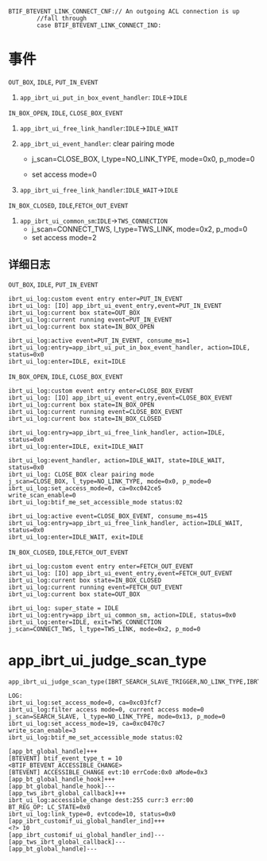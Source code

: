 ```
BTIF_BTEVENT_LINK_CONNECT_CNF:// An outgoing ACL connection is up
        //fall through
        case BTIF_BTEVENT_LINK_CONNECT_IND:
```

# 事件

`OUT_BOX`, `IDLE`, `PUT_IN_EVENT`

1. `app_ibrt_ui_put_in_box_event_handler`: `IDLE`->`IDLE`

`IN_BOX_OPEN`, `IDLE`, `CLOSE_BOX_EVENT`

1. `app_ibrt_ui_free_link_handler`:`IDLE`->`IDLE_WAIT`

2. `app_ibrt_ui_event_handler`: clear pairing mode

   * j_scan=CLOSE_BOX, l_type=NO_LINK_TYPE, mode=0x0, p_mode=0

   * set access mode=0

3. `app_ibrt_ui_free_link_handler`:`IDLE_WAIT`->`IDLE`

`IN_BOX_CLOSED`, `IDLE`,`FETCH_OUT_EVENT`

1. `app_ibrt_ui_common_sm`:`IDLE`->`TWS_CONNECTION`
   *   j_scan=CONNECT_TWS, l_type=TWS_LINK, mode=0x2, p_mod=0
   * set access mode=2

## 详细日志

`OUT_BOX`, `IDLE`, `PUT_IN_EVENT`

```
ibrt_ui_log:custom event entry enter=PUT_IN_EVENT
ibrt_ui_log: [IO] app_ibrt_ui_event_entry,event=PUT_IN_EVENT
ibrt_ui_log:current box state=OUT_BOX
ibrt_ui_log:current running event=PUT_IN_EVENT
ibrt_ui_log:current box state=IN_BOX_OPEN

ibrt_ui_log:active event=PUT_IN_EVENT, consume_ms=1
ibrt_ui_log:entry=app_ibrt_ui_put_in_box_event_handler, action=IDLE, status=0x0
ibrt_ui_log:enter=IDLE, exit=IDLE
```

`IN_BOX_OPEN`, `IDLE`, `CLOSE_BOX_EVENT`

```
ibrt_ui_log:custom event entry enter=CLOSE_BOX_EVENT
ibrt_ui_log: [IO] app_ibrt_ui_event_entry,event=CLOSE_BOX_EVENT
ibrt_ui_log:current box state=IN_BOX_OPEN
ibrt_ui_log:current running event=CLOSE_BOX_EVENT
ibrt_ui_log:current box state=IN_BOX_CLOSED

ibrt_ui_log:entry=app_ibrt_ui_free_link_handler, action=IDLE, status=0x0
ibrt_ui_log:enter=IDLE, exit=IDLE_WAIT

ibrt_ui_log:event_handler, action=IDLE_WAIT, state=IDLE_WAIT, status=0x0
ibrt_ui_log: CLOSE_BOX clear pairing mode
j_scan=CLOSE_BOX, l_type=NO_LINK_TYPE, mode=0x0, p_mode=0
ibrt_ui_log:set_access_mode=0, ca=0xc042ce5
write_scan_enable=0
ibrt_ui_log:btif_me_set_accessible_mode status:02

ibrt_ui_log:active event=CLOSE_BOX_EVENT, consume_ms=415
ibrt_ui_log:entry=app_ibrt_ui_free_link_handler, action=IDLE_WAIT, status=0x0
ibrt_ui_log:enter=IDLE_WAIT, exit=IDLE
```

`IN_BOX_CLOSED`, `IDLE`,`FETCH_OUT_EVENT`

```
ibrt_ui_log:custom event entry enter=FETCH_OUT_EVENT
ibrt_ui_log: [IO] app_ibrt_ui_event_entry,event=FETCH_OUT_EVENT
ibrt_ui_log:current box state=IN_BOX_CLOSED
ibrt_ui_log:current running event=FETCH_OUT_EVENT
ibrt_ui_log:current box state=OUT_BOX

ibrt_ui_log: super_state = IDLE
ibrt_ui_log:entry=app_ibrt_ui_common_sm, action=IDLE, status=0x0
ibrt_ui_log:enter=IDLE, exit=TWS_CONNECTION
j_scan=CONNECT_TWS, l_type=TWS_LINK, mode=0x2, p_mod=0
```

# app_ibrt_ui_judge_scan_type

```
app_ibrt_ui_judge_scan_type(IBRT_SEARCH_SLAVE_TRIGGER,NO_LINK_TYPE,IBRT_UI_NO_ERROR);

LOG:
ibrt_ui_log:set_access_mode=0, ca=0xc03fcf7
ibrt_ui_log:filter access mode=0, current access mode=0
j_scan=SEARCH_SLAVE, l_type=NO_LINK_TYPE, mode=0x13, p_mode=0
ibrt_ui_log:set_access_mode=19, ca=0xc0470c7
write_scan_enable=3
ibrt_ui_log:btif_me_set_accessible_mode status:02

[app_bt_global_handle]+++
[BTEVENT] btif_event_type_t = 10
<BTIF_BTEVENT_ACCESSIBLE_CHANGE>
[BTEVENT] ACCESSIBLE_CHANGE evt:10 errCode:0x0 aMode=0x3
[app_bt_global_handle_hook]+++
[app_bt_global_handle_hook]---
[app_tws_ibrt_global_callback]+++
ibrt_ui_log:accessible_change dest:255 curr:3 err:00
BT_REG_OP: LC_STATE=0x0
ibrt_ui_log:link_type=0, evtcode=10, status=0x0
[app_ibrt_customif_ui_global_handler_ind]+++
<?> 10
[app_ibrt_customif_ui_global_handler_ind]---
[app_tws_ibrt_global_callback]---
[app_bt_global_handle]---
```

